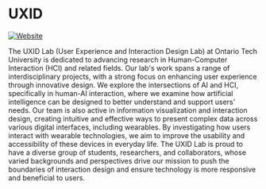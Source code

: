 # UXID

[![Website](https://img.shields.io/website?label=uxid.ca&style=for-the-badge&url=https%3A%2F%2Fuxid.ca)](https://uxid.ca)

The UXID Lab (User Experience and Interaction Design Lab) at Ontario Tech University is dedicated to advancing research in Human-Computer Interaction (HCI) and related fields. Our lab's work spans a range of interdisciplinary projects, with a strong focus on enhancing user experience through innovative design. We explore the intersections of AI and HCI, specifically in human-AI interaction, where we examine how artificial intelligence can be designed to better understand and support users' needs. Our team is also active in information visualization and interaction design, creating intuitive and effective ways to present complex data across various digital interfaces, including wearables. By investigating how users interact with wearable technologies, we aim to improve the usability and accessibility of these devices in everyday life. The UXID Lab is proud to have a diverse group of students, researchers, and collaborators, whose varied backgrounds and perspectives drive our mission to push the boundaries of interaction design and ensure technology is more responsive and beneficial to users.

